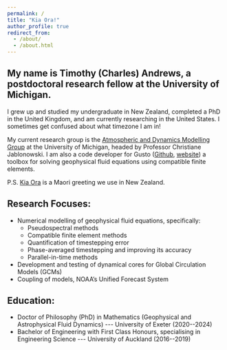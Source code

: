 ```yaml
---
permalink: /
title: "Kia Ora!"
author_profile: true
redirect_from: 
  - /about/
  - /about.html
---
```


## My name is Timothy (Charles) Andrews, a postdoctoral research fellow at the University of Michigan.
I grew up and studied my undergraduate in New Zealand, completed a PhD in the United Kingdom, and am currently researching in the United States. I sometimes get confused about what timezone I am in!

My current research group is the [Atmospheric and Dynamics Modelling Group](https://admg.engin.umich.edu/) at the University of Michigan, headed by Professor Christiane Jablonowski.
I am also a code developer for Gusto ([Github](https://github.com/firedrakeproject/gusto), [website](https://www.firedrakeproject.org/gusto/)) a toolbox for solving geophysical fluid equations using compatible finite elements.

P.S. [Kia Ora](https://en.wikipedia.org/wiki/Kia_ora) is a Maori greeting we use in New Zealand.

## Research Focuses:
- Numerical modelling of geophysical fluid equations, specifically:
  - Pseudospectral methods
  - Compatible finite element methods
  - Quantification of timestepping error
  - Phase-averaged timestepping and improving its accuracy
  - Parallel-in-time methods
- Development and testing of dynamical cores for Global Circulation Models (GCMs)
- Coupling of models, NOAA’s Unified Forecast System

## Education:
- Doctor of Philosophy (PhD) in Mathematics (Geophysical and Astrophysical Fluid Dynamics) --- University of Exeter (2020--2024)
- Bachelor of Engineering with First Class Honours, specialising in Engineering Science --- University of Auckland (2016--2019)

